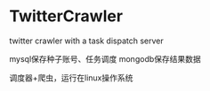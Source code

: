 # TwitterCrawler
twitter crawler with a task dispatch server

mysql保存种子账号、任务调度
mongodb保存结果数据

调度器+爬虫，运行在linux操作系统

